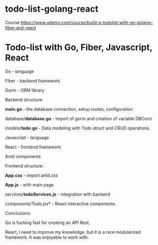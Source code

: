 # todo-list-golang-react

Course https://www.udemy.com/course/build-a-todolist-with-go-golang-fiber-and-react

# Todo-list with Go, Fiber, Javascript, React

Go - language

Fiber - backend framework

Gorm - ORM library

Backend structure:

**main.go** - the database connection, setup routes, configuration

database/**database.go** - import of gorm and creation of variable DBConn

models/**todo.go** - Data modeling with Todo struct and CRUD operations. 

Javascript - language

React - frontend framework

Antd components

Frontend structure:

**App.css** - import antd.css

**App.js** - with main page

services/**todoServices.js** - integration with backend

components/**Todo*.jsx** - React interactive components.

Conclusions:

Go is fucking fast for creating an API Rest.

React, I need to improve my knowledge, but it is a nice modularized framework. It was enjoyable to work with.

